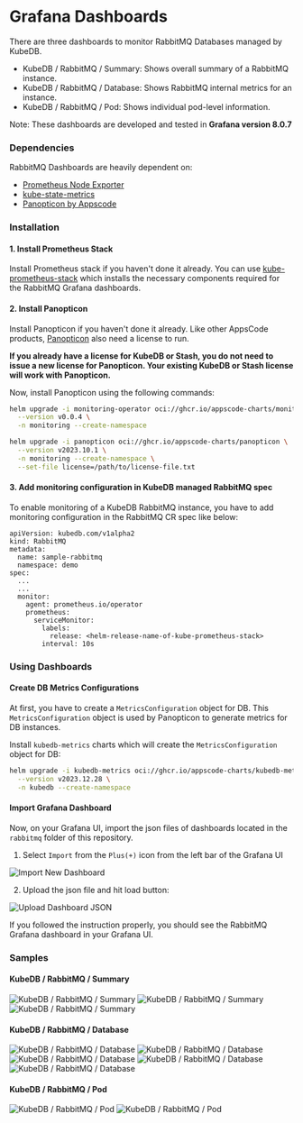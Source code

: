 # Grafana Dashboards

There are three dashboards to monitor RabbitMQ Databases managed by KubeDB.

- KubeDB / RabbitMQ / Summary: Shows overall summary of a RabbitMQ instance.
- KubeDB / RabbitMQ / Database: Shows RabbitMQ internal metrics for an instance.
- KubeDB / RabbitMQ / Pod: Shows individual pod-level information.

Note: These dashboards are developed and tested in **Grafana version 8.0.7**

### Dependencies

RabbitMQ Dashboards are heavily dependent on:

- [Prometheus Node Exporter](https://github.com/prometheus/node_exporter)
- [kube-state-metrics](https://github.com/kubernetes/kube-state-metrics)
- [Panopticon by Appscode](https://byte.builders/blog/post/introducing-panopticon/)


### Installation

#### 1. Install Prometheus Stack

Install Prometheus stack if you haven't done it already. You can use [kube-prometheus-stack](https://artifacthub.io/packages/helm/prometheus-community/kube-prometheus-stack) which installs the necessary components required for the RabbitMQ Grafana dashboards.

#### 2. Install Panopticon

Install Panopticon if you haven't done it already. Like other AppsCode products, [Panopticon](https://byte.builders/blog/post/introducing-panopticon/) also need a license to run.

**If you already have a license for KubeDB or Stash, you do not need to issue a new license for Panopticon. Your existing KubeDB or Stash license will work with Panopticon.**

Now, install Panopticon using the following commands:

```bash
helm upgrade -i monitoring-operator oci://ghcr.io/appscode-charts/monitoring-operator \
  --version v0.0.4 \
  -n monitoring --create-namespace

helm upgrade -i panopticon oci://ghcr.io/appscode-charts/panopticon \
  --version v2023.10.1 \
  -n monitoring --create-namespace \
  --set-file license=/path/to/license-file.txt
```

#### 3. Add monitoring configuration in KubeDB managed RabbitMQ spec

To enable monitoring of a KubeDB RabbitMQ instance, you have to add monitoring configuration in the RabbitMQ CR spec like below:

```
apiVersion: kubedb.com/v1alpha2
kind: RabbitMQ
metadata:
  name: sample-rabbitmq
  namespace: demo
spec:
  ...
  ...
  monitor:
    agent: prometheus.io/operator
    prometheus:
      serviceMonitor:
        labels:
          release: <helm-release-name-of-kube-prometheus-stack>
        interval: 10s
```

### Using Dashboards

#### Create DB Metrics Configurations

At first, you have to create a `MetricsConfiguration` object for DB. This `MetricsConfiguration` object is used by Panopticon to generate metrics for DB instances.

Install `kubedb-metrics` charts which will create the `MetricsConfiguration` object for DB:

```bash
helm upgrade -i kubedb-metrics oci://ghcr.io/appscode-charts/kubedb-metrics \
  --version v2023.12.28 \
  -n kubedb --create-namespace
```

#### Import Grafana Dashboard

Now, on your Grafana UI, import the json files of dashboards located in the `rabbitmq` folder of this repository.


1. Select `Import` from the `Plus(+)` icon from the left bar of the Grafana UI

![Import New Dashboard](/rabbitmq/images/import_dashboard_1.png)

2. Upload the json file and hit load button:

![Upload Dashboard JSON](/rabbitmq/images/import_dashboard_2.png)


If you followed the instruction properly, you should see the RabbitMQ Grafana dashboard in your Grafana UI.

### Samples

####  KubeDB / RabbitMQ / Summary

![KubeDB / RabbitMQ / Summary](/rabbitmq/images/rabbitmq-summary-1.png)
![KubeDB / RabbitMQ / Summary](/rabbitmq/images/rabbitmq-summary-2.png)
![KubeDB / RabbitMQ / Summary](/rabbitmq/images/rabbitmq-summary-3.png)

#### KubeDB / RabbitMQ / Database

![KubeDB / RabbitMQ / Database](/rabbitmq/images/rabbitmq-database-1.png)
![KubeDB / RabbitMQ / Database](/rabbitmq/images/rabbitmq-database-2.png)
![KubeDB / RabbitMQ / Database](/rabbitmq/images/rabbitmq-database-3.png)
![KubeDB / RabbitMQ / Database](/rabbitmq/images/rabbitmq-database-4.png)
![KubeDB / RabbitMQ / Database](/rabbitmq/images/rabbitmq-database-5.png)

#### KubeDB / RabbitMQ / Pod

![KubeDB / RabbitMQ / Pod](/rabbitmq/images/rabbitmq-pod-1.png)
![KubeDB / RabbitMQ / Pod](/rabbitmq/images/rabbitmq-pod-2.png)
